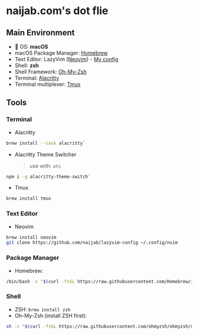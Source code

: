 # naijab.com's dot flie

## Main Environment

- 🍎 OS: **macOS**
- macOS Package Manager: [Homebrew](https://brew.sh/)
- Text Editor: LazyVim ([Neovim](https://neovim.io/)) - [My config](https://github.com/naijab/lazyvim-config)
- Shell: **zsh**
- Shell Framework: [Oh-My-Zsh](https://ohmyz.sh/)
- Terminal: [Alacritty](https://github.com/alacritty/alacritty)
- Terminal multiplexer: [Tmux](https://github.com/tmux/tmux)


## Tools
### Terminal
- Alacritty
```bash
brew install --cask alacritty`
```

- Alacritty Theme Switcher
    > use with: `ats`
```bash
npm i -g alacritty-theme-switch`
```

- Tmux
```bash
brew install tmux
```

### Text Editor
- Neovim
```bash
brew install neovim 
git clone https://github.com/naijab/lazyvim-config ~/.config/nvim
```

### Package Manager
- Homebrew:
```bash
/bin/bash -c "$(curl -fsSL https://raw.githubusercontent.com/Homebrew/install/HEAD/install.sh)"
```

### Shell
- ZSH: `brew install zsh`
- Oh-My-Zsh (install ZSH first):
```bash
sh -c "$(curl -fsSL https://raw.githubusercontent.com/ohmyzsh/ohmyzsh/master/tools/install.sh)"
```
